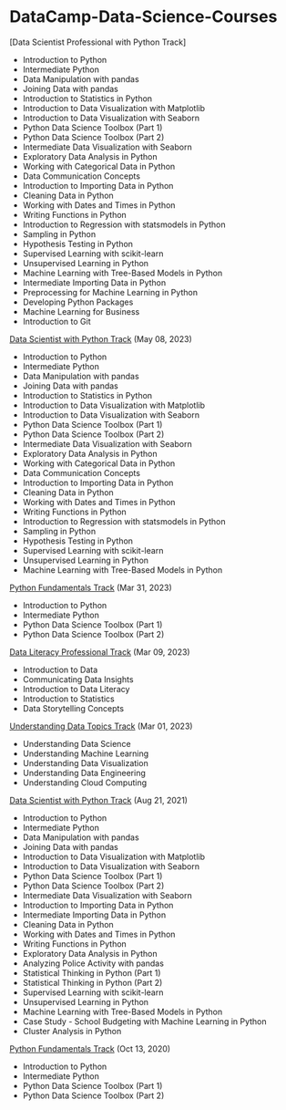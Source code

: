 # DataCamp-Data-Science-Courses

[Data Scientist Professional with Python Track]
- Introduction to Python
- Intermediate Python
- Data Manipulation with pandas
- Joining Data with pandas
- Introduction to Statistics in Python
- Introduction to Data Visualization with Matplotlib
- Introduction to Data Visualization with Seaborn
- Python Data Science Toolbox (Part 1)
- Python Data Science Toolbox (Part 2)
- Intermediate Data Visualization with Seaborn
- Exploratory Data Analysis in Python
- Working with Categorical Data in Python
- Data Communication Concepts
- Introduction to Importing Data in Python
- Cleaning Data in Python
- Working with Dates and Times in Python
- Writing Functions in Python
- Introduction to Regression with statsmodels in Python
- Sampling in Python
- Hypothesis Testing in Python
- Supervised Learning with scikit-learn
- Unsupervised Learning in Python
- Machine Learning with Tree-Based Models in Python
- Intermediate Importing Data in Python
- Preprocessing for Machine Learning in Python
- Developing Python Packages
- Machine Learning for Business
- Introduction to Git

[Data Scientist with Python Track](https://www.datacamp.com/statement-of-accomplishment/track/b247b50ac0fa970c3a3d2ad52cb023a8645bde7d) (May 08, 2023)
- Introduction to Python
- Intermediate Python
- Data Manipulation with pandas
- Joining Data with pandas
- Introduction to Statistics in Python
- Introduction to Data Visualization with Matplotlib
- Introduction to Data Visualization with Seaborn
- Python Data Science Toolbox (Part 1)
- Python Data Science Toolbox (Part 2)
- Intermediate Data Visualization with Seaborn
- Exploratory Data Analysis in Python
- Working with Categorical Data in Python
- Data Communication Concepts
- Introduction to Importing Data in Python
- Cleaning Data in Python
- Working with Dates and Times in Python
- Writing Functions in Python
- Introduction to Regression with statsmodels in Python
- Sampling in Python
- Hypothesis Testing in Python
- Supervised Learning with scikit-learn
- Unsupervised Learning in Python
- Machine Learning with Tree-Based Models in Python

[Python Fundamentals Track](https://www.datacamp.com/statement-of-accomplishment/track/a2e6182ddc6366c9a92b1ff0fc55857697fd0423) (Mar 31, 2023)
- Introduction to Python
- Intermediate Python
- Python Data Science Toolbox (Part 1)
- Python Data Science Toolbox (Part 2)

[Data Literacy Professional Track](https://www.datacamp.com/statement-of-accomplishment/track/76a2ed00dc36c0c2e3bc70ca8cef151b6e4bf7c9) (Mar 09, 2023)
- Introduction to Data
- Communicating Data Insights
- Introduction to Data Literacy
- Introduction to Statistics
- Data Storytelling Concepts

[Understanding Data Topics Track](https://www.datacamp.com/statement-of-accomplishment/track/f072798631c605ec51de1f52e666a31d6aa7cf5f) (Mar 01, 2023)
- Understanding Data Science
- Understanding Machine Learning
- Understanding Data Visualization
- Understanding Data Engineering
- Understanding Cloud Computing

[Data Scientist with Python Track](https://www.datacamp.com/statement-of-accomplishment/track/3caa16282e27792da036d19b3d713ffef82c1958) (Aug 21, 2021)
- Introduction to Python
- Intermediate Python
- Data Manipulation with pandas
- Joining Data with pandas
- Introduction to Data Visualization with Matplotlib
- Introduction to Data Visualization with Seaborn
- Python Data Science Toolbox (Part 1)
- Python Data Science Toolbox (Part 2)
- Intermediate Data Visualization with Seaborn
- Introduction to Importing Data in Python
- Intermediate Importing Data in Python
- Cleaning Data in Python
- Working with Dates and Times in Python
- Writing Functions in Python
- Exploratory Data Analysis in Python
- Analyzing Police Activity with pandas
- Statistical Thinking in Python (Part 1)
- Statistical Thinking in Python (Part 2)
- Supervised Learning with scikit-learn
- Unsupervised Learning in Python
- Machine Learning with Tree-Based Models in Python
- Case Study - School Budgeting with Machine Learning in Python
- Cluster Analysis in Python

[Python Fundamentals Track](https://www.datacamp.com/statement-of-accomplishment/track/79dcae2da4b26cd9029e0d3bb5a66268ef6c6e66) (Oct 13, 2020)
- Introduction to Python
- Intermediate Python
- Python Data Science Toolbox (Part 1)
- Python Data Science Toolbox (Part 2)
